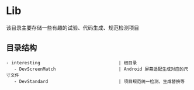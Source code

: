 # Lib

该目录主要存储一些有趣的试验、代码生成、规范检测项目


## 目录结构

```
- interesting                              | 根目录
   - DevScreenMatch                        | Android 屏幕适配生成对应的尺寸文件
   - DevStandard                           | 项目规范统一检测、生成替换等
```